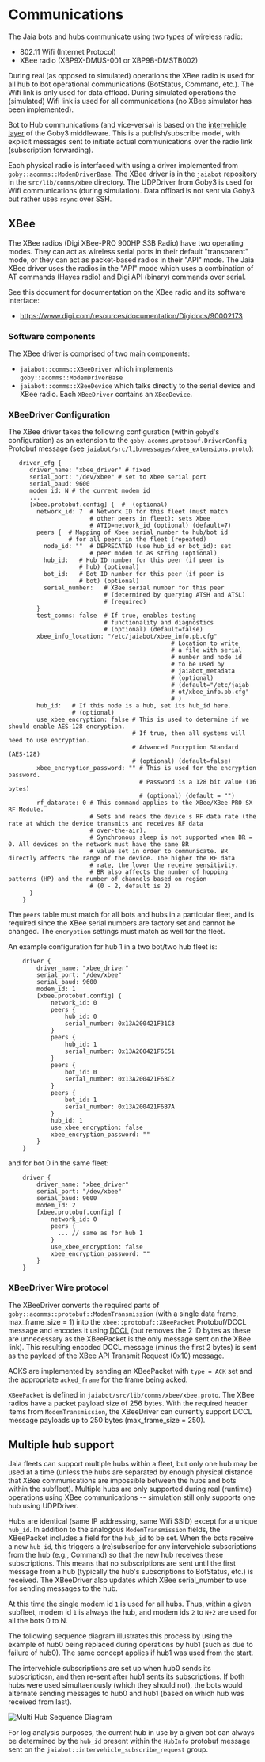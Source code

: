 # Communications

The Jaia bots and hubs communicate using two types of wireless radio:

- 802.11 Wifi (Internet Protocol)
- XBee radio (XBP9X-DMUS-001 or XBP9B-DMSTB002)

During real (as opposed to simulated) operations the XBee radio is used for all hub to bot operational communications (BotStatus, Command, etc.). The Wifi link is only used for data offload. During simulated operations the (simulated) Wifi link is used for all communications (no XBee simulator has been implemented).

Bot to Hub communications (and vice-versa) is based on the [intervehicle layer](https://goby.software/3.0/md_doc210_transporter.html#autotoc_md57) of the Goby3 middleware. This is a publish/subscribe model, with explicit messages sent to initiate actual communications over the radio link  (subscription forwarding).

Each physical radio is interfaced with using a driver implemented from `goby::acomms::ModemDriverBase`. The XBee driver is in the `jaiabot` repository in the `src/lib/comms/xbee` directory. The UDPDriver from Goby3 is used for Wifi communications (during simulation). Data offload is not sent via Goby3 but rather  uses `rsync` over SSH.

## XBee

The XBee radios (Digi XBee-PRO 900HP S3B Radio) have two operating modes. They can act as wireless serial ports in their default "transparent" mode, or they can act as packet-based radios in their "API" mode. The Jaia XBee driver uses the radios in the "API" mode which uses a combination of AT commands (Hayes radio) and Digi API (binary) commands over serial.

See this document for documentation on the XBee radio and its software interface:

- <https://www.digi.com/resources/documentation/Digidocs/90002173>

### Software components

The XBee driver is comprised of two main components:

- `jaiabot::comms::XBeeDriver` which implements `goby::acomms::ModemDriverBase`
- `jaiabot::comms::XBeeDevice` which talks directly to the serial device and XBee radio. Each `XBeeDriver` contains an `XBeeDevice`.

### XBeeDriver Configuration

The XBee driver takes the following configuration (within `gobyd`'s configuration) as an extension to the `goby.acomms.protobuf.DriverConfig` Protobuf message (see `jaiabot/src/lib/messages/xbee_extensions.proto`):

```
   driver_cfg {
      driver_name: "xbee_driver" # fixed
      serial_port: "/dev/xbee" # set to Xbee serial port
      serial_baud: 9600
      modem_id: N # the current modem id
      ...
      [xbee.protobuf.config] {  #  (optional)
        network_id: 7  # Network ID for this fleet (must match 
                       # other peers in fleet): sets Xbee 
                       # ATID=network_id (optional) (default=7)
        peers {  # Mapping of Xbee serial_number to hub/bot id 
                 # for all peers in the fleet (repeated)
          node_id: ""  # DEPRECATED (use hub_id or bot_id): set 
                       # peer modem id as string (optional)
          hub_id:   # Hub ID number for this peer (if peer is 
                    # hub) (optional)
          bot_id:   # Bot ID number for this peer (if peer is 
                    # bot) (optional)
          serial_number:   # XBee serial number for this peer 
                           # (determined by querying ATSH and ATSL) 
                           # (required)
        }
        test_comms: false  # If true, enables testing 
                           # functionality and diagnostics 
                           # (optional) (default=false)
        xbee_info_location: "/etc/jaiabot/xbee_info.pb.cfg"  
                                              # Location to write 
                                              # a file with serial 
                                              # number and node id 
                                              # to be used by 
                                              # jaiabot_metadata 
                                              # (optional) 
                                              # (default="/etc/jaiab
                                              # ot/xbee_info.pb.cfg"
                                              # )
        hub_id:   # If this node is a hub, set its hub_id here. 
                  # (optional)
        use_xbee_encryption: false # This is used to determine if we should enable AES-128 encryption.
                                   # If true, then all systems will need to use encryption.
                                   # Advanced Encryption Standard (AES-128)
                                   # (optional) (default=false)
        xbee_encryption_password: "" # This is used for the encryption password. 
                                     # Password is a 128 bit value (16 bytes)
                                     # (optional) (default = "") 
        rf_datarate: 0 # This command applies to the XBee/XBee-PRO SX RF Module.
                       # Sets and reads the device's RF data rate (the rate at which the device transmits and receives RF data
                       # over-the-air).
                       # Synchronous sleep is not supported when BR = 0. All devices on the network must have the same BR
                       # value set in order to communicate. BR directly affects the range of the device. The higher the RF data
                       # rate, the lower the receive sensitivity.
                       # BR also affects the number of hopping patterns (HP) and the number of channels based on region
                       # (0 - 2, default is 2)
      }
    }
```


The `peers` table must match for all bots and hubs in a particular fleet, and is required since the XBee serial numbers are factory set and cannot be changed.
The `encryption` settings must match as well for the fleet.

An example configuration for hub 1 in a two bot/two hub fleet is:

```
    driver { 
        driver_name: "xbee_driver"
        serial_port: "/dev/xbee"
        serial_baud: 9600
        modem_id: 1
        [xbee.protobuf.config] {
            network_id: 0
            peers {
                hub_id: 0
                serial_number: 0x13A200421F31C3
            }
            peers {
                hub_id: 1
                serial_number: 0x13A200421F6C51
            }
            peers {
                bot_id: 0
                serial_number: 0x13A200421F6BC2
            }
            peers {
                bot_id: 1
                serial_number: 0x13A200421F6B7A
            }
            hub_id: 1
            use_xbee_encryption: false 
            xbee_encryption_password: "" 
        }
    }
```

and for bot 0 in the same fleet:

```
    driver { 
        driver_name: "xbee_driver"
        serial_port: "/dev/xbee"
        serial_baud: 9600
        modem_id: 2
        [xbee.protobuf.config] {
            network_id: 0
            peers {
              ... // same as for hub 1
            }
            use_xbee_encryption: false 
            xbee_encryption_password: "" 
        }
    }
```

### XBeeDriver Wire protocol

The XBeeDriver converts the required parts of `goby::acomms::protobuf::ModemTransmission` (with a single data frame, max_frame_size = 1) into the `xbee::protobuf::XBeePacket` Protobuf/DCCL message and encodes it using [DCCL](https://libdccl.org) (but removes the 2 ID bytes as these are unnecessary as the XBeePacket is the only message sent on the XBee link). This resulting encoded DCCL message (minus the first 2 bytes) is sent as the payload of the XBee API Transmit Request (0x10) message. 

ACKS are implemented by sending an XBeePacket with `type = ACK` set and the appropriate `acked_frame` for the frame being acked.

`XBeePacket` is defined in `jaiabot/src/lib/comms/xbee/xbee.proto`. The XBee radios have a packet payload size of 256 bytes. With the required header items from `ModemTransmission`, the XBeeDriver can currently support DCCL message payloads up to 250 bytes (max_frame_size = 250).

## Multiple hub support

Jaia fleets can support multiple hubs within a fleet, but only one hub may be used at a time (unless the hubs are separated by enough physical distance that XBee communications are impossible between the hubs and bots within the subfleet). Multiple hubs are only supported during real (runtime) operations using XBee communications -- simulation still only supports one hub using UDPDriver.

Hubs are identical (same IP addressing, same Wifi SSID) except for a unique `hub_id`. In addition to the analogous `ModemTransmission` fields, the XBeePacket includes a field for the `hub_id` to be set. When the bots receive a new `hub_id`, this triggers a (re)subscribe for any intervehicle subscriptions from the hub (e.g., Command) so that the new hub receives these subscriptions. This means that no subscriptions are sent until the first message from a hub (typically the hub's subscriptions to BotStatus, etc.) is received. The XBeeDriver also updates which XBee serial_number to use for sending messages to the hub.

At this time the single modem id `1` is used for all hubs. Thus, within a given subfleet, modem id `1` is always the hub, and modem ids `2` to `N+2` are used for all the bots 0 to N.

The following sequence diagram illustrates this process by using the example of hub0 being replaced during operations by hub1 (such as due to failure of hub0). The same concept applies if hub1 was used from the start. 

The intervehicle subscriptions are set up when hub0 sends its subscriptiosn, and then re-sent after hub1 sents its subscriptions. If both hubs were used simultaenously (which they should not), the bots would alternate sending messages to hub0 and hub1 (based on which hub was received from last).


![Multi Hub Sequence Diagram](../figures/multihub-sequence.png)

For log analysis purposes, the current hub in use by a given bot can always be determined by the `hub_id` present within the `HubInfo` protobuf message sent on the `jaiabot::intervehicle_subscribe_request` group.